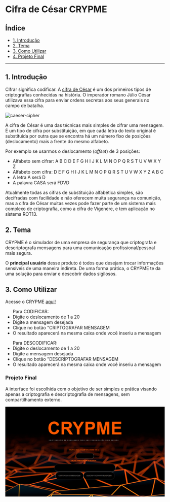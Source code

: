 # Cifra de César CRYPME

## Índice

* [1. Introdução](#1-Introdução)
* [2. Tema](#2-Tema)
* [3. Como Utilizar](#3-Como-Utilizar)
* [4. Projeto Final](#4-Projeto-Final)


***

## 1. Introdução

Cifrar significa codificar. A [cifra de
César](https://pt.wikipedia.org/wiki/Cifra_de_C%C3%A9sar) é um dos primeiros
tipos de criptografias conhecidas na história. O imperador romano Júlio César
utilizava essa cifra para enviar ordens secretas aos seus generais no campo de
batalha.

![caeser-cipher](https://user-images.githubusercontent.com/11894994/60990999-07ffdb00-a320-11e9-87d0-b7c291bc4cd1.png)

A cifra de César é uma das técnicas mais simples de cifrar uma mensagem. É um
tipo de cifra por substituição, em que cada letra do texto original é
substituída por outra que se encontra há um número fixo de posições
(deslocamento) mais a frente do mesmo alfabeto.

Por exemplo se usarmos o deslocamento (_offset_) de 3 posições:

* Alfabeto sem cifrar: A B C D E F G H I J K L M N O P Q R S T U V W X Y Z
* Alfabeto com cifra:  D E F G H I J K L M N O P Q R S T U V W X Y Z A B C
* A letra A será D
* A palavra CASA será FDVD

Atualmente todas as cifras de substituição alfabética simples, são decifradas
com facilidade e não oferecem muita segurança na comunição, mas a cifra de César
muitas vezes pode fazer parte de um sistema mais complexo de criptografia, como
a cifra de Vigenère, e tem aplicação no sistema ROT13.

## 2. Tema

CRYPME é o simulador de uma empresa de segurança que criptografa e descriptografa
mensagens para uma comunicação profissional/pessoal mais segura.

O <b>principal usuário</b> desse produto é todos que desejam trocar informações sensíveis
de uma maneira indireta.
De uma forma prática, o CRYPME te da uma solução para enviar e descobrir dados sigilosos.



## 3. Como Utilizar

Acesse o CRYPME <a href="https://silvassara.github.io/SAP005-cipher/">aqui!</a>
<ul>Para CODIFICAR:
  <li>Digite o deslocamento de 1 a 20</li>
  <li>Digite a mensagem desejada</li>
  <li>Clique no botão "CRIPTOGRAFAR MENSAGEM</li>
  <li>O resultado aparecerá na mesma caixa onde você inseriu a mensagem</li>
</ul>

<ul>Para DESCODIFICAR:
  <li>Digite o deslocamento de 1 a 20</li>
  <li>Digite a mensagem desejada</li>
  <li>Clique no botão "DESCRIPTOGRAFAR MENSAGEM</li>
  <li>O resultado aparecerá na mesma caixa onde você inseriu a mensagem</li>
</ul>



### Projeto Final

A interface foi escolhida com o objetivo de ser simples e prática visando apenas a criptografia e descriptografia de mensagens, sem compartilhamento externo.

<img src="./crypme.png" alt="page Crypme"/>

